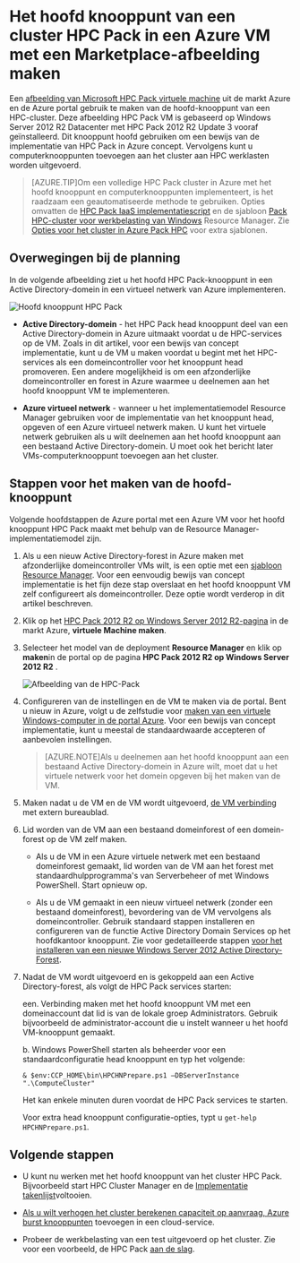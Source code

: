 <properties
 pageTitle="Een HPC Pack head-knooppunt maken in een VM Azure | Microsoft Azure"
 description="Informatie over de Azure portal en het implementatiemodel Resource Manager gebruiken voor het maken van een hoofd Microsoft HPC Pack-knooppunt in een VM Azure."
 services="virtual-machines-windows"
 documentationCenter=""
 authors="dlepow"
 manager="timlt"
 editor=""
 tags="azure-resource-manager,hpc-pack"/>
<tags
ms.service="virtual-machines-windows"
 ms.devlang="na"
 ms.topic="article"
 ms.tgt_pltfrm="vm-windows"
 ms.workload="big-compute"
 ms.date="08/17/2016"
 ms.author="danlep"/>

# <a name="create-the-head-node-of-an-hpc-pack-cluster-in-an-azure-vm-with-a-marketplace-image"></a>Het hoofd knooppunt van een cluster HPC Pack in een Azure VM met een Marketplace-afbeelding maken


Een [afbeelding van Microsoft HPC Pack virtuele machine](https://azure.microsoft.com/marketplace/partners/microsoft/hpcpack2012r2onwindowsserver2012r2/) uit de markt Azure en de Azure portal gebruik te maken van de hoofd-knooppunt van een HPC-cluster. Deze afbeelding HPC Pack VM is gebaseerd op Windows Server 2012 R2 Datacenter met HPC Pack 2012 R2 Update 3 vooraf geïnstalleerd. Dit knooppunt hoofd gebruiken om een bewijs van de implementatie van HPC Pack in Azure concept. Vervolgens kunt u computerknooppunten toevoegen aan het cluster aan HPC werklasten worden uitgevoerd.



>[AZURE.TIP]Om een volledige HPC Pack cluster in Azure met het hoofd knooppunt en computerknooppunten implementeert, is het raadzaam een geautomatiseerde methode te gebruiken. Opties omvatten de [HPC Pack IaaS implementatiescript](virtual-machines-windows-classic-hpcpack-cluster-powershell-script.md) en de sjabloon [Pack HPC-cluster voor werkbelasting van Windows](https://azure.microsoft.com/marketplace/partners/microsofthpc/newclusterwindowscn/) Resource Manager. Zie [Opties voor het cluster in Azure Pack HPC](virtual-machines-windows-hpcpack-cluster-options.md) voor extra sjablonen. 


## <a name="planning-considerations"></a>Overwegingen bij de planning

In de volgende afbeelding ziet u het hoofd HPC Pack-knooppunt in een Active Directory-domein in een virtueel netwerk van Azure implementeren.

![Hoofd knooppunt HPC Pack][headnode]

* **Active Directory-domein** - het HPC Pack head knooppunt deel van een Active Directory-domein in Azure uitmaakt voordat u de HPC-services op de VM. Zoals in dit artikel, voor een bewijs van concept implementatie, kunt u de VM u maken voordat u begint met het HPC-services als een domeincontroller voor het knooppunt head promoveren. Een andere mogelijkheid is om een afzonderlijke domeincontroller en forest in Azure waarmee u deelnemen aan het hoofd knooppunt VM te implementeren.

* **Azure virtueel netwerk** - wanneer u het implementatiemodel Resource Manager gebruiken voor de implementatie van het knooppunt head, opgeven of een Azure virtueel netwerk maken. U kunt het virtuele netwerk gebruiken als u wilt deelnemen aan het hoofd knooppunt aan een bestaand Active Directory-domein. U moet ook het bericht later VMs-computerknooppunt toevoegen aan het cluster.

    
## <a name="steps-to-create-the-head-node"></a>Stappen voor het maken van de hoofd-knooppunt

Volgende hoofdstappen de Azure portal met een Azure VM voor het hoofd knooppunt HPC Pack maakt met behulp van de Resource Manager-implementatiemodel zijn. 


1. Als u een nieuw Active Directory-forest in Azure maken met afzonderlijke domeincontroller VMs wilt, is een optie met een [sjabloon Resource Manager](https://azure.microsoft.com/documentation/templates/active-directory-new-domain-ha-2-dc/). Voor een eenvoudig bewijs van concept implementatie is het fijn deze stap overslaat en het hoofd knooppunt VM zelf configureert als domeincontroller. Deze optie wordt verderop in dit artikel beschreven.
    
2. Klik op het [HPC Pack 2012 R2 op Windows Server 2012 R2-pagina](https://azure.microsoft.com/marketplace/partners/microsoft/hpcpack2012r2onwindowsserver2012r2/) in de markt Azure, **virtuele Machine maken**. 

3. Selecteer het model van de deployment **Resource Manager** en klik op **maken**in de portal op de pagina **HPC Pack 2012 R2 op Windows Server 2012 R2** .

    ![Afbeelding van de HPC-Pack][marketplace]

4. Configureren van de instellingen en de VM te maken via de portal. Bent u nieuw in Azure, volgt u de zelfstudie voor [maken van een virtuele Windows-computer in de portal Azure](virtual-machines-windows-hero-tutorial.md). Voor een bewijs van concept implementatie, kunt u meestal de standaardwaarde accepteren of aanbevolen instellingen.

    >[AZURE.NOTE]Als u deelnemen aan het hoofd knooppunt aan een bestaand Active Directory-domein in Azure wilt, moet dat u het virtuele netwerk voor het domein opgeven bij het maken van de VM.
       
4. Maken nadat u de VM en de VM wordt uitgevoerd, [de VM verbinding](virtual-machines-windows-connect-logon.md) met extern bureaublad. 

5. Lid worden van de VM aan een bestaand domeinforest of een domein-forest op de VM zelf maken.

    * Als u de VM in een Azure virtuele netwerk met een bestaand domeinforest gemaakt, lid worden van de VM aan het forest met standaardhulpprogramma's van Serverbeheer of met Windows PowerShell. Start opnieuw op.

    * Als u de VM gemaakt in een nieuw virtueel netwerk (zonder een bestaand domeinforest), bevordering van de VM vervolgens als domeincontroller. Gebruik standaard stappen installeren en configureren van de functie Active Directory Domain Services op het hoofdkantoor knooppunt. Zie voor gedetailleerde stappen [voor het installeren van een nieuwe Windows Server 2012 Active Directory-Forest](https://technet.microsoft.com/library/jj574166.aspx).

5. Nadat de VM wordt uitgevoerd en is gekoppeld aan een Active Directory-forest, als volgt de HPC Pack services starten:

    een. Verbinding maken met het hoofd knooppunt VM met een domeinaccount dat lid is van de lokale groep Administrators. Gebruik bijvoorbeeld de administrator-account die u instelt wanneer u het hoofd VM-knooppunt gemaakt.

    b. Windows PowerShell starten als beheerder voor een standaardconfiguratie head knooppunt en typ het volgende:

    ```
    & $env:CCP_HOME\bin\HPCHNPrepare.ps1 –DBServerInstance ".\ComputeCluster"
    ```

    Het kan enkele minuten duren voordat de HPC Pack services te starten.

    Voor extra head knooppunt configuratie-opties, typt u `get-help HPCHNPrepare.ps1`.


## <a name="next-steps"></a>Volgende stappen

* U kunt nu werken met het hoofd knooppunt van het cluster HPC Pack. Bijvoorbeeld start HPC Cluster Manager en de [Implementatie takenlijst](https://technet.microsoft.com/library/jj884141.aspx)voltooien.
* [Als u wilt verhogen het cluster berekenen capaciteit op aanvraag, Azure burst knooppunten](virtual-machines-windows-classic-hpcpack-cluster-node-burst.md) toevoegen in een cloud-service. 

* Probeer de werkbelasting van een test uitgevoerd op het cluster. Zie voor een voorbeeld, de HPC Pack [aan de slag](https://technet.microsoft.com/library/jj884144).

<!--Image references-->
[headnode]: ./media/virtual-machines-windows-hpcpack-cluster-headnode/headnode.png
[marketplace]: ./media/virtual-machines-windows-hpcpack-cluster-headnode/marketplace.png
